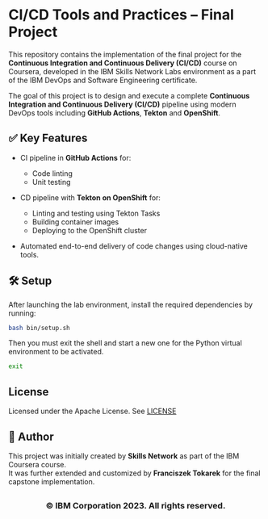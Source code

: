 # CI/CD Tools and Practices – Final Project

This repository contains the implementation of the final project for the **Continuous Integration and Continuous Delivery (CI/CD)** course on Coursera, developed in the IBM Skills Network Labs environment as a part of the IBM DevOps and Software Engineering certificate.

The goal of this project is to design and execute a complete **Continuous Integration and Continuous Delivery (CI/CD)** pipeline using modern DevOps tools including **GitHub Actions**, **Tekton** and **OpenShift**.

## ✅ Key Features

- CI pipeline in **GitHub Actions** for:
  - Code linting
  - Unit testing

- CD pipeline with **Tekton on OpenShift** for:
  - Linting and testing using Tekton Tasks
  - Building container images
  - Deploying to the OpenShift cluster

- Automated end-to-end delivery of code changes using cloud-native tools.

## 🛠️ Setup

After launching the lab environment, install the required dependencies by running:

```bash
bash bin/setup.sh
```

Then you must exit the shell and start a new one for the Python virtual environment to be activated.

```bash
exit
```

## License

Licensed under the Apache License. See [LICENSE](/LICENSE)

## 👤 Author

This project was initially created by **Skills Network** as part of the IBM Coursera course.  
It was further extended and customized by **Franciszek Tokarek** for the final capstone implementation.

## <h3 align="center"> © IBM Corporation 2023. All rights reserved. <h3/>

